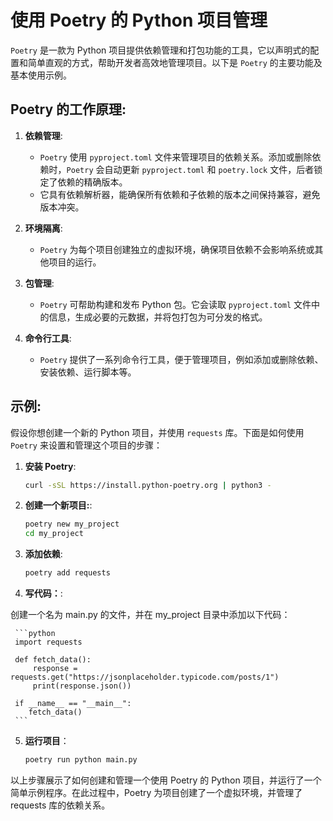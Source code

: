 # 使用 Poetry 的 Python 项目管理

`Poetry` 是一款为 Python 项目提供依赖管理和打包功能的工具，它以声明式的配置和简单直观的方式，帮助开发者高效地管理项目。以下是 `Poetry` 的主要功能及基本使用示例。

## Poetry 的工作原理:

1. **依赖管理**: 
   - `Poetry` 使用 `pyproject.toml` 文件来管理项目的依赖关系。添加或删除依赖时，`Poetry` 会自动更新 `pyproject.toml` 和 `poetry.lock` 文件，后者锁定了依赖的精确版本。
   - 它具有依赖解析器，能确保所有依赖和子依赖的版本之间保持兼容，避免版本冲突。

2. **环境隔离**:
   - `Poetry` 为每个项目创建独立的虚拟环境，确保项目依赖不会影响系统或其他项目的运行。

3. **包管理**:
   - `Poetry` 可帮助构建和发布 Python 包。它会读取 `pyproject.toml` 文件中的信息，生成必要的元数据，并将包打包为可分发的格式。

4. **命令行工具**:
   - `Poetry` 提供了一系列命令行工具，便于管理项目，例如添加或删除依赖、安装依赖、运行脚本等。

## 示例:

假设你想创建一个新的 Python 项目，并使用 `requests` 库。下面是如何使用 `Poetry` 来设置和管理这个项目的步骤：

1. **安装 Poetry**:
   ```bash
   curl -sSL https://install.python-poetry.org | python3 -
   ```

2. **创建一个新项目:**:
   ```bash
   poetry new my_project
   cd my_project
   ```

3. **添加依赖**:
    ```bash
    poetry add requests
    ```

4. **写代码：**:

创建一个名为 main.py 的文件，并在 my_project 目录中添加以下代码：

     ```python
     import requests

     def fetch_data():
         response = requests.get("https://jsonplaceholder.typicode.com/posts/1")
         print(response.json())

     if __name__ == "__main__":
        fetch_data()
     ```
5. **运行项目**：

    ```bash
    poetry run python main.py
    ```

以上步骤展示了如何创建和管理一个使用 Poetry 的 Python 项目，并运行了一个简单示例程序。在此过程中，Poetry 为项目创建了一个虚拟环境，并管理了 requests 库的依赖关系。